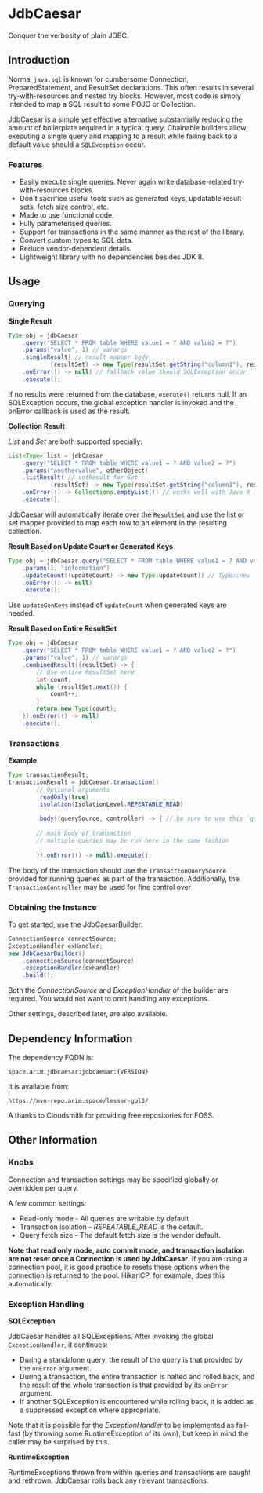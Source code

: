 
# JdbCaesar

Conquer the verbosity of plain JDBC.

## Introduction

Normal `java.sql` is known for cumbersome Connection, PreparedStatement, and ResultSet declarations. This often results in several try-with-resources and nested try blocks. However, most code is simply intended to map a SQL result to some POJO or Collection.

JdbCaesar is a simple yet effective alternative substantially reducing the amount of boilerplate required in a typical query. Chainable builders allow executing a single query and mapping to a result while falling back to a default value should a `SQLException` occur.

### Features

* Easily execute single queries. Never again write database-related try-with-resources blocks.
* Don't sacrifice useful tools such as generated keys, updatable result sets, fetch size control, etc.
* Made to use functional code.
* Fully parameterised queries.
* Support for transactions in the same manner as the rest of the library.
* Convert custom types to SQL data.
* Reduce vendor-dependent details.
* Lightweight library with no dependencies besides JDK 8.

## Usage

### Querying

**Single Result**

```java
Type obj = jdbCaesar
	.query("SELECT * FROM table WHERE value1 = ? AND value2 = ?")
	.params("value", 1) // varargs
	.singleResult( // result mapper body
			(resultSet) -> new Type(resultSet.getString("column1"), resultSet.getInt("column2")))
	.onError(() -> null) // fallback value should SQLException occur
	.execute();
```

If no results were returned from the database, `execute()` returns null. If an SQLException occurs, the global exception handler
is invoked and the onError callback is used as the result.

**Collection Result**

*List* and *Set* are both supported specially:

```java
List<Type> list = jdbCaesar
	.query("SELECT * FROM table WHERE value1 = ? AND value2 = ?")
	.params("anothervalue", otherObject)
	.listResult( // setResult for Set
			(resultSet) -> new Type(resultSet.getString("column1"), resultSet.getInt("column2")))
	.onError(() -> Collections.emptyList()) // works well with Java 9 immutable collection factories
	.execute();
```

JdbCaesar will automatically iterate over the `ResultSet` and use the list or set mapper provided to map
each row to an element in the resulting collection.

**Result Based on Update Count or Generated Keys**

```java
Type obj = jdbCaesar.query("SELECT * FROM table WHERE value1 = ? AND value2 = ?")
	.params(1, "information")
	.updateCount((updateCount) -> new Type(updateCount)) // Type::new
	.onError(() -> null)
	.execute();
```

Use `updateGenKeys` instead of `updateCount` when generated keys are needed.

**Result Based on Entire ResultSet**

```java
Type obj = jdbCaesar
	.query("SELECT * FROM table WHERE value1 = ? AND value2 = ?")
	.params("value", 1) // varargs
	.combinedResult((resultSet) -> {
	    // Use entire ResultSet here
	    int count;
	    while (resultSet.next()) {
	        count++;
	    }
	    return new Type(count);
	}).onError(() -> null)
	.execute();
```

### Transactions

**Example**

```java
Type transactionResult;
transactionResult = jdbCaesar.transaction()
		// Optional arguments
		.readOnly(true)
		.isolation(IsolationLevel.REPEATABLE_READ)
		
		.body((querySource, controller) -> { // be sure to use this `querySource` to create queries and not the JdbCaesar instance!
		
		// main body of transaction
		// multiple queries may be run here in the same fashion
		
		}).onError(() -> null).execute();
```

The body of the transaction should use the `TransactionQuerySource` provided for running queries as part of the transaction. Additionally, the `TransactionController` may be used for fine control over

### Obtaining the Instance

To get started, use the JdbCaesarBuilder:

```java
ConnectionSource connectSource;
ExceptionHandler exHandler;
new JdbCaesarBuilder()
    .connectionSource(connectSource)
    .exceptionHandler(exHandler)
    .build();
```

Both the *ConnectionSource* and *ExceptionHandler* of the builder are required. You would not want to omit handling any exceptions.

Other settings, described later, are also available.

## Dependency Information

The dependency FQDN is:

````
space.arim.jdbcaesar:jdbcaesar:{VERSION}
````

It is available from:

```
https://mvn-repo.arim.space/lesser-gpl3/
```

A thanks to Cloudsmith for providing free repositories for FOSS.

## Other Information

### Knobs

Connection and transaction settings may be specified globally or overridden per query.

A few common settings:

* Read-only mode - All queries are writable by default
* Transaction isolation - *REPEATABLE_READ* is the default.
* Query fetch size - The default fetch size is the vendor default.

**Note that read only mode, auto commit mode, and transaction isolation are not reset once a Connection is used by JdbCaesar**. If you are using a connection pool, it is good practice to resets these options when the connection is returned to the pool. HikariCP, for example, does this automatically.

### Exception Handling

**SQLException**

JdbCaesar handles all SQLExceptions. After invoking the global `ExceptionHandler`, it continues:

* During a standalone query, the result of the query is that provided by the `onError` argument.
* During a transaction, the entire transaction is halted and rolled back, and the result of the whole transaction is that provided by its `onError` argument.
* If another SQLException is encountered while rolling back, it is added as a suppressed exception where appropriate.

Note that it is possible for the *ExceptionHandler* to be implemented as fail-fast (by throwing some RuntimeException of its own), but keep in mind the caller may be surprised by this.

**RuntimeException**

RuntimeExceptions thrown from within queries and transactions are caught and rethrown. JdbCaesar rolls back any relevant transactions.

